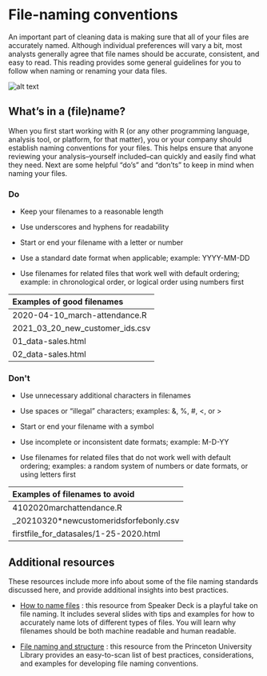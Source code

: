 # File-naming conventions    


An important part of cleaning data is making sure that all of your files are accurately named. Although individual preferences will vary a bit, most analysts generally agree that 
file names should be accurate, consistent, and easy to read. This reading provides some general guidelines for you to follow when naming or renaming your data files. 

![alt text](https://d3c33hcgiwev3.cloudfront.net/imageAssetProxy.v1/d8S4T6vASYGEuE-rwEmBig_935b707fde474daa9ee08a34fc6a0b80_Screen-Shot-2021-03-10-at-9.55.24-PM.png?expiry=1687046400000&hmac=iOK0-NMpDYErQomdzadb5aRtnFAjdUKmVFVlBGpG-OI)    



## What’s in a (file)name?    


When you first start working with R (or any other programming language, analysis tool, or platform, for that matter), you or your company should establish naming conventions for your 
files. This helps ensure that anyone reviewing your analysis–yourself included–can quickly and easily find what they need. Next are some helpful “do’s” and “don’ts” to keep in mind 
when naming your files.

### Do
* Keep your filenames to a reasonable length

* Use underscores and hyphens for readability

* Start or end your filename with a letter or number

* Use a standard date format when applicable; example: YYYY-MM-DD

* Use filenames for related files that work well with default ordering; example: in chronological order, or logical order using numbers first

|     Examples of good filenames  |
|:--------------------------------|
| 2020-04-10_march-attendance.R   |
| 2021_03_20_new_customer_ids.csv |
| 01_data-sales.html              |
| 02_data-sales.html              |

### Don't
* Use unnecessary additional characters in filenames

* Use spaces or “illegal” characters; examples: &, %, #, <, or >

* Start or end your filename with a symbol

* Use incomplete or inconsistent date formats; example: M-D-YY

* Use filenames for related files that do not work well with default ordering; examples: a random system of numbers or date formats, or using letters first

|   Examples of filenames to avoid             |
|:---------------------------------------------|
| 4102020marchattendance<workinprogress>.R     |
| _20210320*newcustomeridsforfebonly.csv       |
| firstfile_for_datasales/1-25-2020.html       |

## Additional resources    


These resources include more info about some of the file naming standards discussed here, and provide additional insights into best practices.

* [How to name files](https://speakerdeck.com/jennybc/how-to-name-files)
: this resource from Speaker Deck is a playful take on file naming. It includes several slides with tips and examples for how to accurately name lots of different types of files. You will learn why filenames should be both machine readable and human readable. 

* [File naming and structure](https://www.tikar.or.id/?q=node/205)
: this resource from the Princeton University Library provides an easy-to-scan list of best practices, considerations, and examples for developing file naming conventions.


